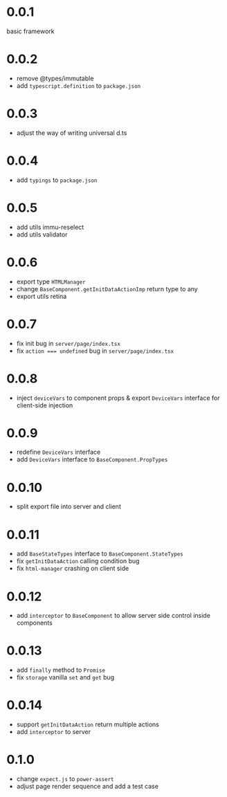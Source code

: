 # 0.0.1

basic framework

# 0.0.2

+ remove @types/immutable
+ add `typescript.definition` to `package.json`

# 0.0.3

+ adjust the way of writing universal d.ts

# 0.0.4

+ add `typings` to `package.json`

# 0.0.5

+ add utils immu-reselect
+ add utils validator

# 0.0.6

+ export type `HTMLManager`
+ change `BaseComponent.getInitDataActionImp` return type to any
+ export utils retina

# 0.0.7

+ fix init bug in `server/page/index.tsx`
+ fix `action === undefined` bug in `server/page/index.tsx`

# 0.0.8

+ inject `deviceVars` to component props & export `DeviceVars` interface for client-side injection

# 0.0.9

+ redefine `DeviceVars` interface
+ add `DeviceVars` interface to `BaseComponent.PropTypes`

# 0.0.10

+ split export file into server and client

# 0.0.11

+ add `BaseStateTypes` interface to `BaseComponent.StateTypes`
+ fix `getInitDataAction` calling condition bug
+ fix `html-manager` crashing on client side

# 0.0.12

+ add `interceptor` to `BaseComponent` to allow server side control inside components

# 0.0.13

+ add `finally` method to `Promise`
+ fix `storage` vanilla `set` and `get` bug

# 0.0.14

+ support `getInitDataAction` return multiple actions
+ add `interceptor` to server

# 0.1.0

+ change `expect.js` to `power-assert`
+ adjust page render sequence and add a test case
